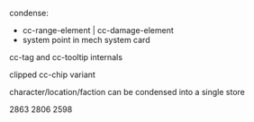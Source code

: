 condense:

- cc-range-element
  | cc-damage-element
- system point in mech system card

cc-tag and cc-tooltip internals

clipped cc-chip variant

character/location/faction can be condensed into a single store

2863
2806
2598
